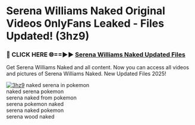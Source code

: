 # Serena Williams Naked Original Videos 0nlyFans Leaked - Files Updated! (3hz9)

<h3>🔴 CLICK HERE 🌐==►► <a href="https://tinyurl.com/yckcrads" rel="nofollow">Serena Williams Naked Updated Files</a></h3>

Get Serena Williams Naked and all content. Now you can access all videos and pictures of Serena Williams Naked. New Updated Files 2025!

[![3hz9](https://i.imgur.com/hpKpOFt.gif)](https://tinyurl.com/yckcrads)
naked serena in pokemon<br>
naked serena pokemon<br>
serena naked from pokemon<br>
serena pokemon naked<br>
serena naked pokemon<br>
serena wood naked